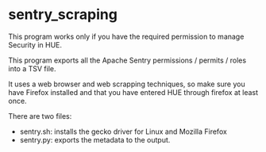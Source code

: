 # sentry_scraping

This program works only if you have the required permission to manage Security in HUE.

This program exports all the Apache Sentry permissions / permits / roles into a TSV file.

It uses a web browser and web scrapping techniques, so make sure you have Firefox installed and that you have entered HUE through firefox at least once.

There are two files:
 - sentry.sh: installs the gecko driver for Linux and Mozilla Firefox
 - sentry.py: exports the metadata to the output.
